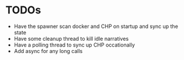 # TODOs

* Have the spawner scan docker and CHP on startup and sync up the state
* Have some cleanup thread to kill idle narratives
* Have a polling thread to sync up CHP occationally
* Add async for any long calls

